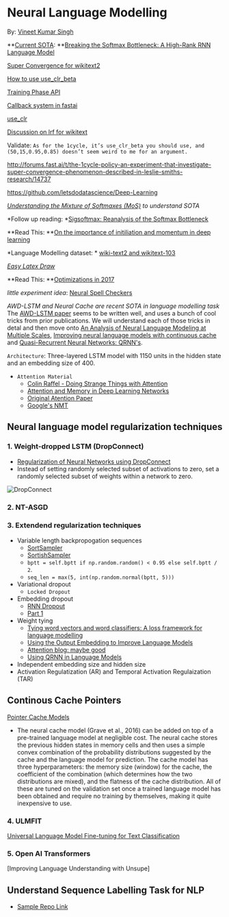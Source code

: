 # Neural Language Modelling

By: [Vineet Kumar Singh](https://www.twitter.com/viiitdmj)

**[Current SOTA](https://github.com/sebastianruder/NLP-progress/blob/master/language_modeling.md):  **[Breaking the Softmax Bottleneck: A High-Rank RNN Language Model
](https://arxiv.org/pdf/1711.03953.pdf)

[Super Convergence for wikitext2](http://forums.fast.ai/t/super-convergence-ish-on-wikitext-2/17091?u=visingh)


[How to use use_clr_beta](http://forums.fast.ai/t/using-use-clr-beta-and-new-plotting-tools/14702)


[Training Phase API](http://forums.fast.ai/t/new-training-schedule-api-in-fastai/15053)


[Callback system in fastai](http://forums.fast.ai/t/using-the-callback-system-in-fastai/16216)

[use_clr](http://forums.fast.ai/t/understanding-use-clr/13969)

[Discussion on lrf for wikitext](http://forums.fast.ai/t/how-do-i-interpret-this-lr-graph-wikitext103/18171/5)

Validate: ```As for the 1cycle, it’s use_clr_beta you should use, and (50,15,0.95,0.85) doesn’t seem weird to me for an argument.```

http://forums.fast.ai/t/the-1cycle-policy-an-experiment-that-investigate-super-convergence-phenomenon-described-in-leslie-smiths-research/14737


https://github.com/letsdodatascience/Deep-Learning


*[Understanding the Mixture of Softmaxes (MoS)](https://smerity.com/articles/2017/mixture_of_softmaxes.html) to understand SOTA*

*Follow up reading: *[Sigsoftmax: Reanalysis of the Softmax Bottleneck](https://arxiv.org/pdf/1805.10829.pdf)

**Read This: **[On the importance of initiliation and momentum in deep learning](http://www.cs.toronto.edu/~fritz/absps/momentum.pdf)

*Language Modelling dataset: * [wiki-text2 and wikitext-103](https://einstein.ai/research/the-wikitext-long-term-dependency-language-modeling-dataset)


*[Easy Latex Draw](http://detexify.kirelabs.org/classify.html)* 

**Read This: **[Optimizations in 2017](http://ruder.io/deep-learning-optimization-2017/)

*little experiment idea*: [Neural Spell Checkers](http://forums.fast.ai/t/nlp-any-libraries-dictionaries-out-there-for-fixing-common-spelling-errors/16411)

*AWD-LSTM and Neural Cache are recent SOTA in language modelling task* The [AWD-LSTM paper](https://github.com/salesforce/awd-lstm-lm) seems to be written well, and uses a bunch of cool tricks from prior publications. We will understand each of those tricks in detal and then move onto 
[An Analysis of Neural Language Modeling at Multiple Scales](https://arxiv.org/pdf/1803.08240.pdf), [Improving neural language models with continuous cache](https://arxiv.org/pdf/1612.04426.pdf) and [Quasi-Recurrent Neural Networks: QRNN's](https://arxiv.org/pdf/1611.01576.pdf).

```Architecture```: Three-layered LSTM model with 1150 units in the hidden state and an embedding size of 400.

- ```Attention Material```
    - [Colin Raffel - Doing Strange Things with Attention](https://www.youtube.com/watch?v=YtHjmm9Cx3s)
    - [Attention and Memory in Deep Learning Networks](https://www.youtube.com/watch?v=uuPZFWJ-4bE&t=1261s9)
    - [Original Atention Paper](https://arxiv.org/abs/1409.0473)
    - [Google's NMT](https://arxiv.org/abs/1609.08144v2)

## Neural language model regularization techniques 

### 1. Weight-dropped LSTM (DropConnect)
  - [Regularization of Neural Networks using DropConnect](https://cs.nyu.edu/~wanli/dropc/dropc.pdf)
  - Instead of setting randomly selected subset of activations to zero, set a randomly selected subset of weights within a network to zero. 
  
![DropConnect](./drop-connect.PNG)
  
### 2. NT-ASGD 
### 3. Extendend regularization techniques 
- Variable length backpropogation sequences 
    - [SortSampler](https://github.com/fastai/fastai/blob/master/fastai/text.py#L118)
    - [SortishSampler](https://github.com/fastai/fastai/blob/master/fastai/text.py#L125)
    - ```bptt = self.bptt if np.random.random() < 0.95 else self.bptt / 2```.
    - ```seq_len = max(5, int(np.random.normal(bptt, 5)))```
- Variational dropout 
    - ```Locked Dropout```
- Embedding dropout 
    - [RNN Dropout](https://medium.com/@bingobee01/a-review-of-dropout-as-applied-to-rnns-part-2-4e35ba3a4360)
    - [Part 1](https://medium.com/@bingobee01/a-review-of-dropout-as-applied-to-rnns-72e79ecd5b7b)
- Weight tying 
    - [Tying word vectors and word classifiers: A loss framework for language modelling](https://arxiv.org/pdf/1611.01462.pdf)
    - [Using the Output Embedding to Improve Language Models](https://arxiv.org/pdf/1608.05859.pdf)
    - [Attention blog: maybe good](https://towardsdatascience.com/memory-attention-sequences-37456d271992)
    - [Using QRNN in Language Models](http://forums.fast.ai/t/using-qrnn-in-language-models/17278)
- Independent embedding size and hidden size 
- Activation Regulatization (AR) and Temporal Activation Regulaization (TAR)

## Continous Cache Pointers 
[Pointer Cache Models](https://sgugger.github.io/pointer-cache-for-language-model.html#pointer-cache-for-language-model)
- The neural cache model (Grave et al., 2016) can be added on top of a pre-trained language model at negligible cost. The neural cache stores the previous hidden states in memory cells and then uses a simple convex combination of the probability distributions suggested by the cache and the language model for prediction. The cache model has three hyperparameters: the memory size (window) for the cache, the coefficient of the combination (which determines how the two distributions are mixed), and the flatness of the cache distribution. All of these are tuned on the validation set once a trained language model has been obtained and require no training by themselves, making it quite inexpensive to use. 


### 4. ULMFIT

[Universal Language Model Fine-tuning for Text Classification
](https://arxiv.org/pdf/1801.06146.pdf)

### 5. Open AI Transformers

[Improving Language Understanding with Unsupe]

## Understand Sequence Labelling Task for NLP
- [Sample Repo Link](https://t.co/05ZL6bEcoO)
